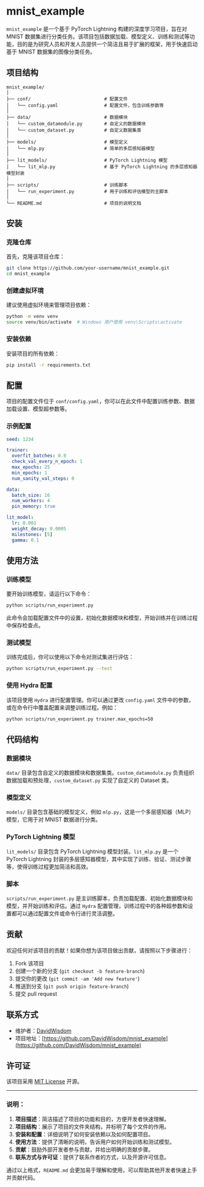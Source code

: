 # mnist_example

`mnist_example` 是一个基于 PyTorch Lightning 构建的深度学习项目，旨在对 MNIST 数据集进行分类任务。该项目包括数据加载、模型定义、训练和测试等功能，目的是为研究人员和开发人员提供一个简洁且易于扩展的框架，用于快速启动基于 MNIST 数据集的图像分类任务。

## 项目结构

```
mnist_example/
│
├── conf/                           # 配置文件
│   └── config.yaml                 # 配置文件，包含训练参数等
│
├── data/                           # 数据模块
│   └── custom_datamodule.py        # 自定义的数据模块
│   └── custom_dataset.py           # 自定义数据集类
│
├── models/                         # 模型定义
│   └── mlp.py                      # 简单的多层感知器模型
│
├── lit_models/                     # PyTorch Lightning 模型
│   └── lit_mlp.py                  # 基于 PyTorch Lightning 的多层感知器模型封装
│
├── scripts/                        # 训练脚本
│   └── run_experiment.py           # 用于训练和评估模型的主脚本
│
└── README.md                       # 项目的说明文档
```

## 安装

### 克隆仓库

首先，克隆该项目仓库：

```bash
git clone https://github.com/your-username/mnist_example.git
cd mnist_example
```

### 创建虚拟环境

建议使用虚拟环境来管理项目依赖：

```bash
python -m venv venv
source venv/bin/activate  # Windows 用户使用 venv\Scripts\activate
```

### 安装依赖

安装项目的所有依赖：

```bash
pip install -r requirements.txt
```

## 配置

项目的配置文件位于 `conf/config.yaml`，你可以在此文件中配置训练参数、数据加载设置、模型超参数等。

### 示例配置

```yaml
seed: 1234

trainer:
  overfit_batches: 0.0
  check_val_every_n_epoch: 1
  max_epochs: 25
  min_epochs: 1
  num_sanity_val_steps: 0

data:
  batch_size: 16
  num_workers: 4
  pin_memory: true

lit_model:
  lr: 0.001
  weight_decay: 0.0005
  milestones: [5]
  gamma: 0.1
```

## 使用方法

### 训练模型

要开始训练模型，请运行以下命令：

```bash
python scripts/run_experiment.py
```

此命令会加载配置文件中的设置，初始化数据模块和模型，开始训练并在训练过程中保存检查点。

### 测试模型

训练完成后，你可以使用以下命令对测试集进行评估：

```bash
python scripts/run_experiment.py --test
```

### 使用 Hydra 配置

该项目使用 `Hydra` 进行配置管理。你可以通过更改 `config.yaml` 文件中的参数，或在命令行中覆盖配置来调整训练过程。例如：

```bash
python scripts/run_experiment.py trainer.max_epochs=50
```

## 代码结构

### 数据模块

`data/` 目录包含自定义的数据模块和数据集类。`custom_datamodule.py` 负责组织数据加载和预处理，`custom_dataset.py` 实现了自定义的 Dataset 类。

### 模型定义

`models/` 目录包含基础的模型定义，例如 `mlp.py`，这是一个多层感知器（MLP）模型，它用于对 MNIST 数据进行分类。

### PyTorch Lightning 模型

`lit_models/` 目录包含 PyTorch Lightning 模型封装。`lit_mlp.py` 是一个 PyTorch Lightning 封装的多层感知器模型，其中实现了训练、验证、测试步骤等，使得训练过程更加简洁和高效。

### 脚本

`scripts/run_experiment.py` 是主训练脚本，负责加载配置、初始化数据模块和模型，并开始训练和评估。通过 `Hydra` 配置管理，训练过程中的各种超参数和设置都可以通过配置文件或命令行进行灵活调整。

## 贡献

欢迎任何对该项目的贡献！如果你想为该项目做出贡献，请按照以下步骤进行：

1. Fork 该项目
2. 创建一个新的分支 (`git checkout -b feature-branch`)
3. 提交你的更改 (`git commit -am 'Add new feature'`)
4. 推送到分支 (`git push origin feature-branch`)
5. 提交 pull request

## 联系方式

- 维护者：[DavidWisdom](https://github.com/DavidWisdom)
- 项目地址：[https://github.com/DavidWisdom/mnist_example](https://github.com/DavidWisdom/mnist_example)

## 许可证

该项目采用 [MIT License](LICENSE) 开源。

---

### 说明：
1. **项目描述**：简洁描述了项目的功能和目的，方便开发者快速理解。
2. **项目结构**：展示了项目的文件夹结构，并标明了每个文件的作用。
3. **安装和配置**：详细说明了如何安装依赖以及如何配置项目。
4. **使用方法**：提供了清晰的说明，告诉用户如何开始训练和测试模型。
5. **贡献**：鼓励外部开发者参与贡献，并给出明确的贡献步骤。
6. **联系方式与许可证**：提供了联系作者的方式，以及开源许可信息。

通过以上格式，`README.md` 会更加易于理解和使用，可以帮助其他开发者快速上手并贡献代码。